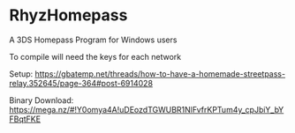 # RhyzHomepass
A 3DS Homepass Program for Windows users

To compile will need the keys for each network

Setup: https://gbatemp.net/threads/how-to-have-a-homemade-streetpass-relay.352645/page-364#post-6914028

Binary Download: https://mega.nz/#!Y0omya4A!uDEozdTGWUBR1NlFvfrKPTum4y_cpJbiY_bYFBqtFKE
